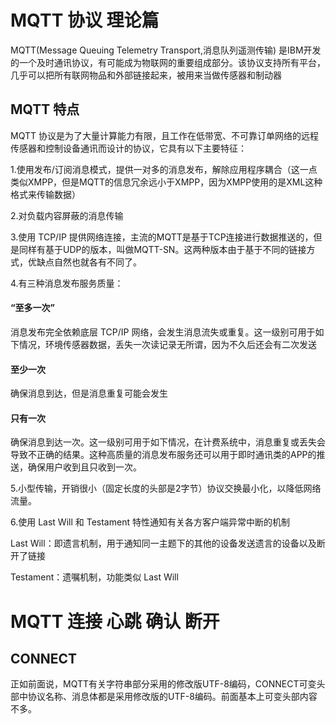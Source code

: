 # MQTT 协议 理论篇

MQTT(Message Queuing Telemetry Transport,消息队列遥测传输) 是IBM开发的一个及时通讯协议，有可能成为物联网的重要组成部分。该协议支持所有平台，几乎可以把所有联网物品和外部链接起来，被用来当做传感器和制动器

## MQTT 特点

MQTT 协议是为了大量计算能力有限，且工作在低带宽、不可靠订单网络的远程传感器和控制设备通讯而设计的协议，它具有以下主要特征：

1.使用发布/订阅消息模式，提供一对多的消息发布，解除应用程序耦合（这一点类似XMPP，但是MQTT的信息冗余远小于XMPP，因为XMPP使用的是XML这种格式来传输数据）

2.对负载内容屏蔽的消息传输

3.使用 TCP/IP 提供网络连接，主流的MQTT是基于TCP连接进行数据推送的，但是同样有基于UDP的版本，叫做MQTT-SN。这两种版本由于基于不同的链接方式，优缺点自然也就各有不同了。

4.有三种消息发布服务质量：

#### “至多一次”

消息发布完全依赖底层 TCP/IP 网络，会发生消息流失或重复。这一级别可用于如下情况，环境传感器数据，丢失一次读记录无所谓，因为不久后还会有二次发送

#### 至少一次

确保消息到达，但是消息重复可能会发生

#### 只有一次

确保消息到达一次。这一级别可用于如下情况，在计费系统中，消息重复或丢失会导致不正确的结果。这种高质量的消息发布服务还可以用于即时通讯类的APP的推送，确保用户收到且只收到一次。

5.小型传输，开销很小（固定长度的头部是2字节）协议交换最小化，以降低网络流量。

6.使用 Last Will 和 Testament 特性通知有关各方客户端异常中断的机制

Last Will：即遗言机制，用于通知同一主题下的其他的设备发送遗言的设备以及断开了链接

Testament：遗嘱机制，功能类似 Last Will

# MQTT 连接 心跳 确认 断开

## CONNECT

正如前面说，MQTT有关字符串部分采用的修改版UTF-8编码，CONNECT可变头部中协议名称、消息体都是采用修改版的UTF-8编码。前面基本上可变头部内容不多。
